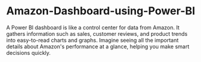 # Amazon-Dashboard-using-Power-BI
A Power BI dashboard is like a control center for data from Amazon. It gathers information such as sales, customer reviews, and product trends into easy-to-read charts and graphs. Imagine seeing all the important details about Amazon's performance at a glance, helping you make smart decisions quickly.
